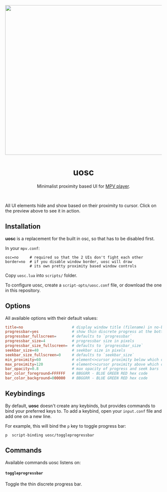 <div align="center">
	<a href="https://darsain.github.io/uosc/preview.webm"><img src="https://darsain.github.io/uosc/preview.png" width="854" height="480"></a>
	<h1>uosc</h1>
	<p>
		Minimalist proximity based UI for <a href="https://mpv.io">MPV player</a>.
	</p>
	<br>
</div>

All UI elements hide and show based on their proximity to cursor. Click on the preview above to see it in action.

## Installation

**uosc** is a replacement for the built in osc, so that has to be disabled first.

In your `mpv.conf`:

```config
osc=no     # required so that the 2 UIs don't fight each other
border=no  # if you disable window border, uosc will draw
           # its own pretty proximity based window controls
```

Copy `uosc.lua` into `scripts/` folder.

To configure uosc, create a `script-opts/uosc.conf` file, or download the one in this repository.

## Options

All available options with their default values:

```conf
title=no                      # display window title (filename) in no-border mode
progressbar=yes               # show thin discrete progress at the bottom
progressbar_fullscreen=       # defaults to `progressbar`
progressbar_size=4            # progressbar size in pixels
progressbar_size_fullscreen=  # defaults to `progressbar_size`
seekbar_size=40               # seekbar size in pixels
seekbar_size_fullscreen=0     # defaults to `seekbar_size`
min_proximity=60              # element<>cursor proximity below which opacity equals 1
max_proximity=120             # element<>cursor proximity above which opacity equals 0
bar_opacity=0.8               # max opacity of progress and seek bars
bar_color_foreground=FFFFFF   # BBGGRR - BLUE GREEN RED hex code
bar_color_background=000000   # BBGGRR - BLUE GREEN RED hex code
```

## Keybindings

By default, **uosc** doesn't create any keybinds, but provides commands to bind your preferred keys to. To add a keybind, open your `input.conf` file and add one on a new line.

For example, this will bind the `p` key to toggle progress bar:

```
p  script-binding uosc/toggleprogressbar
```

## Commands

Available commands uosc listens on:

#### `toggleprogressbar`

Toggle the thin discrete progress bar.
